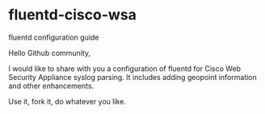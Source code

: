 # fluentd-cisco-wsa
fluentd configuration guide

Hello Github community,

I would like to share with you a configuration of fluentd for Cisco Web Security Appliance syslog parsing. 
It includes adding geopoint information and other enhancements.

Use it, fork it, do whatever you like.
